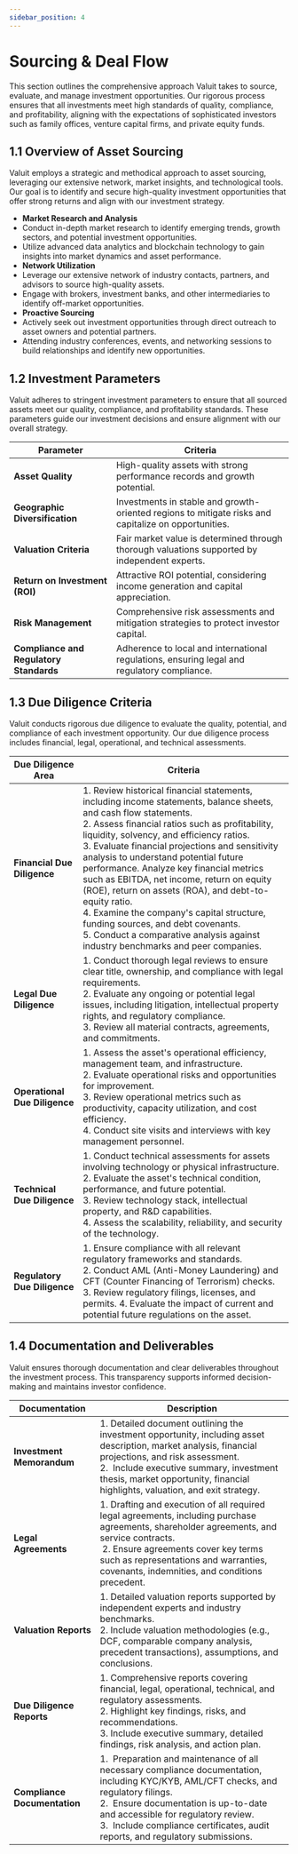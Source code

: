 ```yaml
---
sidebar_position: 4
---
```


# Sourcing & Deal Flow

This section outlines the comprehensive approach Valuit takes to source, evaluate, and manage investment opportunities. Our rigorous process ensures that all investments meet high standards of quality, compliance, and profitability, aligning with the expectations of sophisticated investors such as family offices, venture capital firms, and private equity funds.

## 1.1 Overview of Asset Sourcing

Valuit employs a strategic and methodical approach to asset sourcing, leveraging our extensive network, market insights, and technological tools. Our goal is to identify and secure high-quality investment opportunities that offer strong returns and align with our investment strategy.

- **Market Research and Analysis**
- Conduct in-depth market research to identify emerging trends, growth sectors, and potential investment opportunities.
- Utilize advanced data analytics and blockchain technology to gain insights into market dynamics and asset performance.
- **Network Utilization**
- Leverage our extensive network of industry contacts, partners, and advisors to source high-quality assets.
- Engage with brokers, investment banks, and other intermediaries to identify off-market opportunities.
- **Proactive Sourcing**
- Actively seek out investment opportunities through direct outreach to asset owners and potential partners.
- Attending industry conferences, events, and networking sessions to build relationships and identify new opportunities.

## 1.2 Investment Parameters

Valuit adheres to stringent investment parameters to ensure that all sourced assets meet our quality, compliance, and profitability standards. These parameters guide our investment decisions and ensure alignment with our overall strategy.

| **Parameter** | **Criteria** |
| --- | --- |
| **Asset Quality** | High-quality assets with strong performance records and growth potential. |
| **Geographic Diversification** | Investments in stable and growth-oriented regions to mitigate risks and capitalize on opportunities. |
| **Valuation Criteria** | Fair market value is determined through thorough valuations supported by independent experts. |
| **Return on Investment (ROI)** | Attractive ROI potential, considering income generation and capital appreciation. |
| **Risk Management** | Comprehensive risk assessments and mitigation strategies to protect investor capital. |
| **Compliance and Regulatory Standards** | Adherence to local and international regulations, ensuring legal and regulatory compliance. |

## 1.3 Due Diligence Criteria

Valuit conducts rigorous due diligence to evaluate the quality, potential, and compliance of each investment opportunity. Our due diligence process includes financial, legal, operational, and technical assessments.

| **Due Diligence Area** | **Criteria** |
| --- | --- |
| **Financial Due Diligence** | 1. Review historical financial statements, including income statements, balance sheets, and cash flow statements. <br/> 2. Assess financial ratios such as profitability, liquidity, solvency, and efficiency ratios. <br/> 3. Evaluate financial projections and sensitivity analysis to understand potential future performance. Analyze key financial metrics such as EBITDA, net income, return on equity (ROE), return on assets (ROA), and debt-to-equity ratio. <br/> 4. Examine the company's capital structure, funding sources, and debt covenants.<br/> 5. Conduct a comparative analysis against industry benchmarks and peer companies. |
| **Legal Due Diligence** | 1. Conduct thorough legal reviews to ensure clear title, ownership, and compliance with legal requirements. <br/> 2. Evaluate any ongoing or potential legal issues, including litigation, intellectual property rights, and regulatory compliance. <br/> 3. Review all material contracts, agreements, and commitments. |
| **Operational Due Diligence** | 1. Assess the asset's operational efficiency, management team, and infrastructure. <br/> 2. Evaluate operational risks and opportunities for improvement. <br/>3. Review operational metrics such as productivity, capacity utilization, and cost efficiency. <br/> 4. Conduct site visits and interviews with key management personnel. |
| **Technical Due Diligence** | 1. Conduct technical assessments for assets involving technology or physical infrastructure. <br/>2. Evaluate the asset's technical condition, performance, and future potential.<br/> 3. Review technology stack, intellectual property, and R&D capabilities. <br/> 4. Assess the scalability, reliability, and security of the technology. |
| **Regulatory Due Diligence** | 1. Ensure compliance with all relevant regulatory frameworks and standards. <br/>2. Conduct AML (Anti-Money Laundering) and CFT (Counter Financing of Terrorism) checks.<br/> 3. Review regulatory filings, licenses, and permits. 4. Evaluate the impact of current and potential future regulations on the asset. |

## 1.4 Documentation and Deliverables

Valuit ensures thorough documentation and clear deliverables throughout the investment process. This transparency supports informed decision-making and maintains investor confidence.

| **Documentation** | **Description** |
| --- | --- |
| **Investment Memorandum** | 1. Detailed document outlining the investment opportunity, including asset description, market analysis, financial projections, and risk assessment. <br/> 2.  Include executive summary, investment thesis, market opportunity, financial highlights, valuation, and exit strategy. |
| **Legal Agreements** | 1. Drafting and execution of all required legal agreements, including purchase agreements, shareholder agreements, and service contracts. <br/> 2. Ensure agreements cover key terms such as representations and warranties, covenants, indemnities, and conditions precedent. |
| **Valuation Reports** | 1. Detailed valuation reports supported by independent experts and industry benchmarks. <br/> 2. Include valuation methodologies (e.g., DCF, comparable company analysis, precedent transactions), assumptions, and conclusions. |
| **Due Diligence Reports** | 1. Comprehensive reports covering financial, legal, operational, technical, and regulatory assessments.<br/>  2. Highlight key findings, risks, and recommendations. <br/> 3. Include executive summary, detailed findings, risk analysis, and action plan. |
| **Compliance Documentation** | 1.  Preparation and maintenance of all necessary compliance documentation, including KYC/KYB, AML/CFT checks, and regulatory filings. <br/> 2.  Ensure documentation is up-to-date and accessible for regulatory review.<br/>  3.  Include compliance certificates, audit reports, and regulatory submissions. |